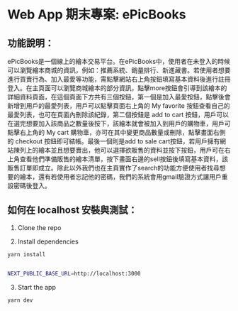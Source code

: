 # Web App 期末專案: ePicBooks

## 功能說明：

 ePicBooks是一個線上的繪本交易平台。在ePicBooks中，使用者在未登入的時候可以瀏覽繪本商城的資訊，例如：推薦系統、銷量排行、新進藏書。若使用者想要進行買賣行為、加入最愛等功能，需點擊網站右上角按鈕填寫基本資料後進行註冊登入。在主頁面可以瀏覽商城繪本的部分資訊，點擊more按鈕會引導到該繪本的詳細資料頁面，在這個頁面下方共有三個按鈕，第一個是加入最愛按鈕，點擊後會新增到用戶的最愛列表，用戶可以點擊頁面右上角的 My favorite 按鈕查看自己的最愛列表，也可在頁面內刪除該紀錄，第二個按鈕是 add to cart 按鈕，用戶可以在選完想要加入該商品之數量後按下，該繪本就會被加入到用戶的購物車，用戶可點擊右上角的 My cart 購物車，亦可在其中變更商品數量或刪除，點擊畫面右側的 checkout 按鈕即可結帳。最後一個則是add to sale cart按鈕，若用戶擁有網站陳列上的繪本並且想要賣出，他可以選擇欲販售的資料並按下按鈕，用戶可在右上角查看他們準備販售的繪本清單，按下畫面右邊的sell按鈕後填寫基本資料，該販售訂單即成立。除此以外我們也在主頁實作了search的功能方便使用者找尋想要的繪本，還有若使用者忘記他的密碼，我們的系統會用gmail驗證方式讓用戶重設密碼後登入。


## 如何在 localhost 安裝與測試：

1. Clone the repo

2. Install dependencies

```bash
yarn install
```

```bash

NEXT_PUBLIC_BASE_URL=http://localhost:3000

```

3. Start the app

```bash
yarn dev
```
